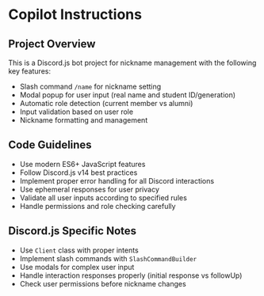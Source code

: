 # Copilot Instructions

<!-- Use this file to provide workspace-specific custom instructions to Copilot. For more details, visit https://code.visualstudio.com/docs/copilot/copilot-customization#_use-a-githubcopilotinstructionsmd-file -->

## Project Overview
This is a Discord.js bot project for nickname management with the following key features:
- Slash command `/name` for nickname setting
- Modal popup for user input (real name and student ID/generation)
- Automatic role detection (current member vs alumni)
- Input validation based on user role
- Nickname formatting and management

## Code Guidelines
- Use modern ES6+ JavaScript features
- Follow Discord.js v14 best practices
- Implement proper error handling for all Discord interactions
- Use ephemeral responses for user privacy
- Validate all user inputs according to specified rules
- Handle permissions and role checking carefully

## Discord.js Specific Notes
- Use `Client` class with proper intents
- Implement slash commands with `SlashCommandBuilder`
- Use modals for complex user input
- Handle interaction responses properly (initial response vs followUp)
- Check user permissions before nickname changes
